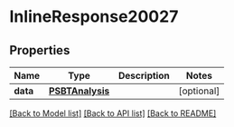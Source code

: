 # InlineResponse20027

## Properties
Name | Type | Description | Notes
------------ | ------------- | ------------- | -------------
**data** | [**PSBTAnalysis**](PSBTAnalysis.md) |  | [optional] 

[[Back to Model list]](../README.md#documentation-for-models) [[Back to API list]](../README.md#documentation-for-api-endpoints) [[Back to README]](../README.md)

